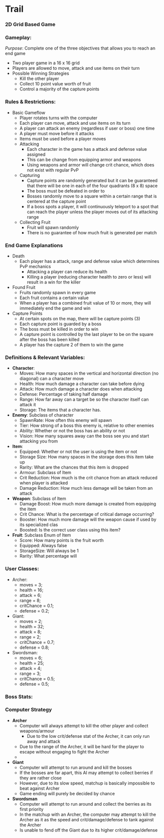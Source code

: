 # Trail
### 2D Grid Based Game

### Gameplay:

*Purpose*: Complete one of the three objectives that allows you to reach an end game
* Two player game in a 16 x 16 grid
* Players are allowed to move, attack and use items on their turn
* Possible Winning Strategies
  * Kill the other player
  * Collect 10 point value worth of fruit
  * Control a majority of the capture points
### Rules & Restrictions:
  * Basic Gameflow
    * Player rotates turns with the computer
    * Each player can move, attack and use items on its turn
    * A player can attack an enemy (regardless if user or boss) one time
    * A player must move before it attacks
    * Items must be used before a player moves
    * Attacking
      * Each character in the game has a attack and defense value assigned
      * This can be change from equipping armor and weapons
      * Using weapons and armor will change crit chance, which does not exist with regular PvP
    * Capturing
      * Capture points are randomly generated but it can be guaranteed that there will be one in each of the four quadrants (8 x 8) space
      * The boss must be defeated in order to
      * Bosses randomly move to a square within a certain range that is centered at the capture point
      * If a boss spots a player, it will continuously teleport to a spot that can reach the player unless the player moves out of its attacking range
    * Collecting Fruit
      * Fruit will spawn randomly
      * There is no guarantee of how much fruit is generated per match
### End Game Explanations
* Death
  * Each player has a attack, range and defense value which determines PvP mechanics
    * Attacking a player can reduce its health
    * Killing a player (reducing character health to zero or less) will result in a win for the killer
* Found Fruit
  * Fruits randomly spawn in every game
  * Each fruit contains a certain value
  *  When a player has a combined fruit value of 10 or more, they will immediately end the game and win
* Capture Points
  * At certain spots on the map, there will be capture points (3)
  * Each capture point is guarded by a boss
  * The boss must be killed in order to win
  * A capture point is controlled by the last player to be on the square after the boss has been killed
  * A player has the capture 2 of them to win the game
### Definitions & Relevant Variables:
  * **Character**:
    * Moves: How many spaces in the vertical and horizontal direction (no diagonal) can a character move
    * Health: How much damage a character can take before dying
    * Attack: How much damage a character does when attacking
    * Defense: Percentage of taking half damage
    * Range: How far away can a target be so the character itself can attack it
    * Storage: The items that a character has.
* **Enemy**: Subclass of character
  * SpawnRate: How often this enemy will spawn
  * Tier: How strong of a boss this enemy is, relative to other enemies
  * Ability: Whether or not the boss has an ability or not
  * Vision: How many squares away can the boss see you and start attacking you from
* **Item**: 
  * Equipped: Whether or not the user is using the item or not
  * Storage Size: How many spaces in the storage does this item take up
  * Rarity: What are the chances that this item is dropped
  * Armour: Subclass of Item
  * Crit Reduction: How much is the crit chance from an attack reduced when player is attacked
  * Damage Reduction: How much less damage will be taken from an attack
* **Weapon**: Subclass of Item
  * Damage Boost: How much more damage is created from equipping the item
  * Crit Chance: What is the percentage of critical damage occurring?
  * Booster: How much more damage will the weapon cause if used by its specialized clas
  * Boosted: Is the correct user class using this item?
* **Fruit**: Subclass Enum of Item
  * Score: How many points is the fruit worth
  * Equipped: Always false
  * StorageSize: Will always be 1
  * Rarity: What percentage will
### User Classes:
* Archer:
  * moves = 3;
  * health = 16;
  * attack = 6;
  * range = 8;
  * critChance = 0.1;
  * defense = 0.2;
* Giant:
  * moves = 2;
  * health = 32;
  * attack = 8;
  * range = 2;
  * critChance = 0.7;
  * defense = 0.8;
* Swordsman:
  * moves = 6;
  * health = 25;
  * attack = 4;
  * range = 3;
  * critChance = 0.5;
  * defense = 0.5;
### Boss Stats:

### Computer Strategy
* **Archer**
  * Computer will always attempt to kill the other player and collect weapons/armour
    * Due to the low crit/defense stat of the Archer, it can only run away and attack
  * Due to the range of the Archer, it will be hard for the player to escape without engaging to fight the Archer
  * 
* **Giant**
  * Computer will attempt to run around and kill the bosses
  * If the bosses are far apart, this AI may attempt to collect berries if they are rather close
  * However, due to its slow speed, matchup is basically impossible to beat against Archer
  * Game ending will purely be decided by chance
* **Swordsman**
  * Computer will attempt to run around and collect the berries as its first priority
  * In the matchup with an Archer, the computer may attempt to kill the Archer as it as the speed and crit/damage/defense to tank against the Archer
  * Is unable to fend off the Giant due to its higher crit/damage/defense


